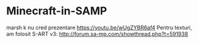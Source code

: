 # Minecraft-in-SAMP
marsh k nu cred
prezentare 
https://youtu.be/wUgZYBR6af4
Pentru texturi, am folosit S-ART v3: http://forum.sa-mp.com/showthread.php?t=591938
